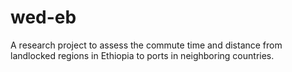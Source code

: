 # wed-eb
A research project to assess the commute time and distance from landlocked regions in Ethiopia to ports in neighboring countries.



